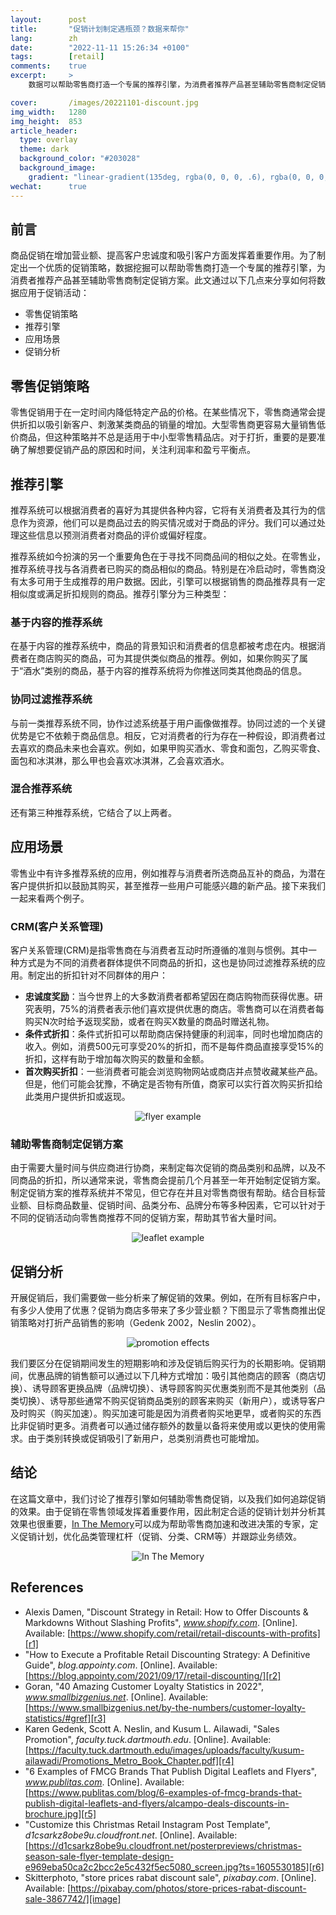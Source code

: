 ```yaml
---
layout:      post
title:       "促销计划制定遇瓶颈？数据来帮你"
lang:        zh
date:        "2022-11-11 15:26:34 +0100"
tags:        [retail]
comments:    true
excerpt:     >
    数据可以帮助零售商打造一个专属的推荐引擎，为消费者推荐产品甚至辅助零售商制定促销方案。

cover:       /images/20221101-discount.jpg
img_width:   1280
img_height:  853
article_header:
  type: overlay
  theme: dark
  background_color: "#203028"
  background_image:
    gradient: "linear-gradient(135deg, rgba(0, 0, 0, .6), rgba(0, 0, 0, .4))"
wechat:      true
---
```


## 前言
商品促销在增加营业额、提高客户忠诚度和吸引客户方面发挥着重要作用。为了制定出一个优质的促销策略，数据挖掘可以帮助零售商打造一个专属的推荐引擎，为消费者推荐产品甚至辅助零售商制定促销方案。此文通过以下几点来分享如何将数据应用于促销活动：
- 零售促销策略
- 推荐引擎
- 应用场景
- 促销分析

## 零售促销策略
零售促销用于在一定时间内降低特定产品的价格。在某些情况下，零售商通常会提供折扣以吸引新客户、刺激某类商品的销量的增加。大型零售商更容易大量销售低价商品，但这种策略并不总是适用于中小型零售精品店。对于打折，重要的是要准确了解想要促销产品的原因和时间，关注利润率和盈亏平衡点。

## 推荐引擎
推荐系统可以根据消费者的喜好为其提供各种内容，它将有关消费者及其行为的信息作为资源，他们可以是商品过去的购买情况或对于商品的评分。我们可以通过处理这些信息以预测消费者对商品的评价或偏好程度。 

推荐系统如今扮演的另一个重要角色在于寻找不同商品间的相似之处。在零售业，推荐系统寻找与各消费者已购买的商品相似的商品。特别是在冷启动时，零售商没有太多可用于生成推荐的用户数据。因此，引擎可以根据销售的商品推荐具有一定相似度或满足折扣规则的商品。推荐引擎分为三种类型：

### 基于内容的推荐系统
在基于内容的推荐系统中，商品的背景知识和消费者的信息都被考虑在内。根据消费者在商店购买的商品，可为其提供类似商品的推荐。例如，如果你购买了属于“酒水”类别的商品，基于内容的推荐系统将为你推送同类其他商品的信息。

### 协同过滤推荐系统
与前一类推荐系统不同，协作过滤系统基于用户画像做推荐。协同过滤的一个关键优势是它不依赖于商品信息。相反，它对消费者的行为存在一种假设，即消费者过去喜欢的商品未来也会喜欢。例如，如果甲购买酒水、零食和面包，乙购买零食、面包和冰淇淋，那么甲也会喜欢冰淇淋，乙会喜欢酒水。

### 混合推荐系统
还有第三种推荐系统，它结合了以上两者。

## 应用场景
零售业中有许多推荐系统的应用，例如推荐与消费者所选商品互补的商品，为潜在客户提供折扣以鼓励其购买，甚至推荐一些用户可能感兴趣的新产品。接下来我们一起来看两个例子。

### CRM(客户关系管理)
客户关系管理(CRM)是指零售商在与消费者互动时所遵循的准则与惯例。其中一种方式是为不同的消费者群体提供不同商品的折扣，这也是协同过滤推荐系统的应用。制定出的折扣针对不同群体的用户：
- **忠诚度奖励**：当今世界上的大多数消费者都希望因在商店购物而获得优惠。研究表明，75%的消费者表示他们喜欢提供优惠的商店。零售商可以在消费者每购买N次时给予返现奖励，或者在购买X数量的商品时赠送礼物。
- **条件式折扣**：条件式折扣可以帮助商店保持健康的利润率，同时也增加商店的收入。例如，消费500元可享受20%的折扣，而不是每件商品直接享受15%的折扣，这样有助于增加每次购买的数量和金额。
- **首次购买折扣**：一些消费者可能会浏览购物网站或商店并点赞收藏某些产品。但是，他们可能会犹豫，不确定是否物有所值，商家可以实行首次购买折扣给此类用户提供折扣或返现。

<p align="center">
  <img alt="flyer example"
  src="{{ site.baseurl }}/images/20221111-flyer-ex.jpg"/>
</p>

### 辅助零售商制定促销方案
由于需要大量时间与供应商进行协商，来制定每次促销的商品类别和品牌，以及不同商品的折扣，所以通常来说，零售商会提前几个月甚至一年开始制定促销方案。制定促销方案的推荐系统并不常见，但它存在并且对零售商很有帮助。结合目标营业额、目标商品数量、促销时间、品类分布、品牌分布等多种因素，它可以针对于不同的促销活动向零售商推荐不同的促销方案，帮助其节省大量时间。

<p align="center">
  <img alt="leaflet example"
  src="{{ site.baseurl }}/images/20221111-leaflet-ex.jpg"/>
</p>

## 促销分析
开展促销后，我们需要做一些分析来了解促销的效果。例如，在所有目标客户中，有多少人使用了优惠？促销为商店多带来了多少营业额？下图显示了零售商推出促销策略对打折产品销售的影响（Gedenk 2002，Neslin 2002）。

<p align="center">
  <img alt="promotion effects"
  src="{{ site.baseurl }}/images/20221101-promotion-effects.png"/>
</p>

我们要区分在促销期间发生的短期影响和涉及促销后购买行为的长期影响。促销期间，优惠品牌的销售额可以通过以下几种方式增加：吸引其他商店的顾客（商店切换）、诱导顾客更换品牌（品牌切换）、诱导顾客购买优惠类别而不是其他类别（品类切换）、诱导那些通常不购买促销商品类别的顾客来购买（新用户），或诱导客户及时购买（购买加速）。购买加速可能是因为消费者购买地更早，或者购买的东西比非促销时更多。消费者可以通过储存额外的数量以备将来使用或以更快的使用需求。由于类别转换或促销吸引了新用户，总类别消费也可能增加。

## 结论
在这篇文章中，我们讨论了推荐引擎如何辅助零售商促销，以及我们如何追踪促销的效果。由于促销在零售领域发挥着重要作用，因此制定合适的促销计划并分析其效果也很重要，[In The Memory](https://www.inthememory.com/?lang=en)可以成为帮助零售商加速和改进决策的专家，定义促销计划，优化品类管理杠杆（促销、分类、CRM等）并跟踪业务绩效。

<p align="center">
  <img alt="In The Memory"
  src="{{ site.baseurl }}/images/20221101-memory.png"/>
</p>

## References
- Alexis Damen, "Discount Strategy in Retail: How to Offer Discounts & Markdowns Without Slashing Profits", _www.shopify.com_. [Online]. Available: [https://www.shopify.com/retail/retail-discounts-with-profits][r1]
- "How to Execute a Profitable Retail Discounting Strategy: A Definitive Guide", _blog.appointy.com_. [Online]. Available: [https://blog.appointy.com/2021/09/17/retail-discounting/][r2]
- Goran, "40 Amazing Customer Loyalty Statistics in 2022", _www.smallbizgenius.net_. [Online]. Available: [https://www.smallbizgenius.net/by-the-numbers/customer-loyalty-statistics/#gref][r3]
- Karen Gedenk, Scott A. Neslin, and Kusum L. Ailawadi, "Sales Promotion", _faculty.tuck.dartmouth.edu_. [Online]. Available: [https://faculty.tuck.dartmouth.edu/images/uploads/faculty/kusum-ailawadi/Promotions_Metro_Book_Chapter.pdf][r4]
- "6 Examples of FMCG Brands That Publish Digital Leaflets and Flyers", _www.publitas.com_. [Online]. Available: [https://www.publitas.com/blog/6-examples-of-fmcg-brands-that-publish-digital-leaflets-and-flyers/alcampo-deals-discounts-in-brochure.jpg][r5]
- "Customize this Christmas Retail Instagram Post Template", _d1csarkz8obe9u.cloudfront.net_. [Online]. Available: [https://d1csarkz8obe9u.cloudfront.net/posterpreviews/christmas-season-sale-flyer-template-design-e969eba50ca2c2bcc2e5c432f5ec5080_screen.jpg?ts=1605530185][r6]
- Skitterphoto, "store prices rabat discount sale", _pixabay.com_. [Online]. Available: [https://pixabay.com/photos/store-prices-rabat-discount-sale-3867742/][image]

[r1]: https://www.shopify.com/retail/retail-discounts-with-profits
[r2]: https://blog.appointy.com/2021/09/17/retail-discounting/
[r3]: https://www.smallbizgenius.net/by-the-numbers/customer-loyalty-statistics/#gref
[r4]: https://faculty.tuck.dartmouth.edu/images/uploads/faculty/kusum-ailawadi/Promotions_Metro_Book_Chapter.pdf
[r5]: https://www.publitas.com/blog/6-examples-of-fmcg-brands-that-publish-digital-leaflets-and-flyers/alcampo-deals-discounts-in-brochure.jpg
[r6]: https://d1csarkz8obe9u.cloudfront.net/posterpreviews/christmas-season-sale-flyer-template-design-e969eba50ca2c2bcc2e5c432f5ec5080_screen.jpg?ts=1605530185
[image]: https://pixabay.com/photos/store-prices-rabat-discount-sale-3867742/
